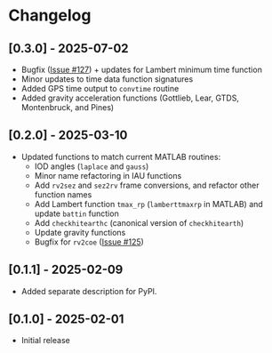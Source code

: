 # Changelog

## [0.3.0] - 2025-07-02
- Bugfix ([Issue #127](https://github.com/CelesTrak/fundamentals-of-astrodynamics/issues/127)) + updates for Lambert minimum time function
- Minor updates to time data function signatures
- Added GPS time output to `convtime` routine
- Added gravity acceleration functions (Gottlieb, Lear, GTDS, Montenbruck, and Pines)

## [0.2.0] - 2025-03-10
- Updated functions to match current MATLAB routines:
  - IOD angles (`laplace` and `gauss`)
  - Minor name refactoring in IAU functions
  - Add `rv2sez` and `sez2rv` frame conversions, and refactor other function names
  - Add Lambert function `tmax_rp` (`lamberttmaxrp` in MATLAB) and update `battin` function
  - Add `checkhitearthc` (canonical version of `checkhitearth`)
  - Update gravity functions
  - Bugfix for `rv2coe` ([Issue #125](https://github.com/CelesTrak/fundamentals-of-astrodynamics/issues/125))

## [0.1.1] - 2025-02-09
- Added separate description for PyPI.

## [0.1.0] - 2025-02-01
- Initial release
